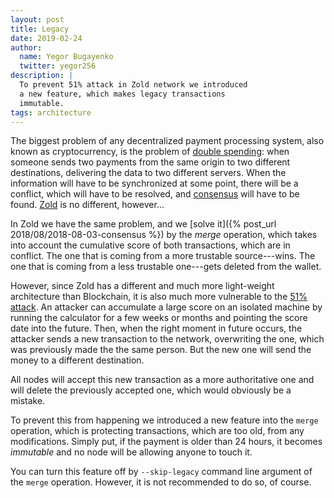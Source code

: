 ```yaml
---
layout: post
title: Legacy
date: 2019-02-24
author:
  name: Yegor Bugayenko
  twitter: yegor256
description: |
  To prevent 51% attack in Zold network we introduced
  a new feature, which makes legacy transactions
  immutable.
tags: architecture
---
```


The biggest problem of any decentralized payment processing system,
also known as cryptocurrency, is the problem of
[double spending](https://en.wikipedia.org/wiki/Double-spending):
when someone sends two payments from the same origin to two different
destinations, delivering the data to two different servers. When the
information will have to be synchronized at some point, there will
be a conflict, which will have to be resolved, and
[consensus](https://en.wikipedia.org/wiki/Consensus_%28computer_science%29)
will have to be found. [Zold](http://www.zold.io) is no different, however...

<!--more-->

In Zold we have the same problem, and we [solve it]({% post_url 2018/08/2018-08-03-consensus %})
by the _merge_ operation, which takes into account the cumulative score
of both transactions, which are in conflict. The one that is coming from a more
trustable source---wins. The one that is coming from a less trustable
one---gets deleted from the wallet.

However, since Zold has a different and much more light-weight architecture than Blockchain, it
is also much more vulnerable to the
[51% attack](https://en.bitcoin.it/wiki/Majority_attack). An attacker can accumulate a
large score on an isolated machine by running the calculator for a few weeks or months
and pointing the score date into the future. Then, when the right moment in
future occurs, the attacker sends a new transaction to the network,
overwriting the one, which was previously made the the same person. But
the new one will send the money to a different destination.

All nodes will accept this new transaction as a more authoritative one
and will delete the previously accepted one, which would obviously be a mistake.

To prevent this from happening we introduced a new feature into the `merge`
operation, which is protecting transactions, which are too old, from any
modifications. Simply put, if the payment is older than 24 hours, it becomes
_immutable_ and no node will be allowing anyone to touch it.

You can turn this feature off by `--skip-legacy` command line argument
of the `merge` operation. However, it is not recommended to do so, of course.
